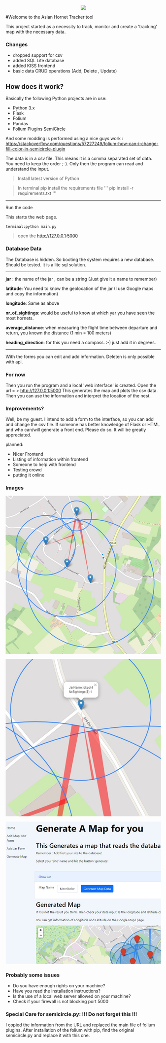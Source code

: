 <p align="center">
  <img src="https://www.vita-europe.com/beehealth/wp-content/uploads/frelon-asiatique-ss-fond-2.png" align="center" width="80px">
</p>



#Welcome to the Asian Hornet Tracker tool

This project started as a necessity to track, monitor and create a 'tracking' map with the necessary data.

### Changes
- dropped support for csv
- added SQL Lite database
- added KISS frontend
- basic data CRUD operations (Add, Delete , Update)

## How does it work? 

Basically the following Python projects are in use:
- Python 3.x
- Flask
- Folium
- Pandas
- Folium Plugins SemiCircle

And some modding is performed using a nice guys work : https://stackoverflow.com/questions/57227249/folium-how-can-i-change-fill-color-in-semicircle-plugin

The data is in a csv file. This means it is a comma separated set of data. You need to keep the order ;-).
Only then the program can read and understand the input. 


> Install latest version of Python

> In terminal pip install the requirements file
> '''
> pip install -r requirements.txt
> '''
---
Run the code

This starts the web page.

[//]: <> (Inserting Code)
```
terminal:python main.py
```

> open the http://127.0.0.1:5000


### Database Data

The Database is hidden. So booting the system requires a new database. Should be tested. It is a lite sql solution.

---

**jar** :  the name of the jar , can be a string (Just give it a name to remember)

**latitude**: You need to know the geolocation of the jar (I use Google maps and copy the information)

**longitude**: Same as above

**nr_of_sightings**: would be useful to know at which yar you have seen the most hornets.

**average_distance**: when measuring the flight time between departure and return, you known the distance (1 min = 100 meters)

**heading_direction**: for this you need a compass. :-) just add it in degrees.

---

With the forms you can edit and add information. Deleten is only possible with api.

### For now
Then you run the program and a local 'web interface' is created.
Open the url = > http://127.0.0.1:5000
This generates the map and plots the csv data. 
Then you can use the information and interpret the location of the nest. 


### Improvements?
Well, be my guest. 
I intend to add a form to the interface, so you can add and change the csv file. If someone has better knowledge
of Flask or HTML and who can/will generate a front end. Please do so. It will be greatly appreciated.

planned:
- Nicer Frontend
- Listing of information within frontend
- Someone to help with frontend
- Testing crowd
- putting it online

### Images

![sample map](HornetTracker/images/map_sample.jpg)

![with information tags](HornetTracker/images/map_sample_informationtags.jpg)

![frontend](HornetTracker/images/frontend_example.jpg)



### Probably some issues
- Do you have enough rights on your machine?
- Have you read the installation instructions?
- Is the use of a local web server allowed on your machine? 
- Check if your firewall is not blocking port 5000

### Special Care for semicircle.py: !!! Do not forget this !!!
I copied the information from the URL and replaced the main file of folium plugins.
After installation of the folium with pip, find the original semicircle.py and replace it with this one.
